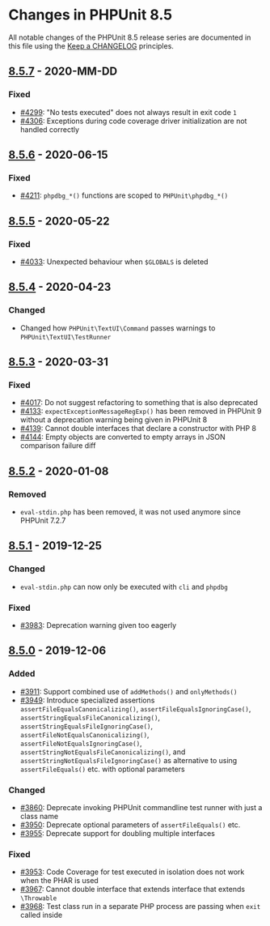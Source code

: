 # Changes in PHPUnit 8.5

All notable changes of the PHPUnit 8.5 release series are documented in this file using the [Keep a CHANGELOG](https://keepachangelog.com/) principles.

## [8.5.7] - 2020-MM-DD

### Fixed

* [#4299](https://github.com/sebastianbergmann/phpunit/issues/4299): "No tests executed" does not always result in exit code `1`
* [#4306](https://github.com/sebastianbergmann/phpunit/issues/4306): Exceptions during code coverage driver initialization are not handled correctly

## [8.5.6] - 2020-06-15

### Fixed

* [#4211](https://github.com/sebastianbergmann/phpunit/issues/4211): `phpdbg_*()` functions are scoped to `PHPUnit\phpdbg_*()`

## [8.5.5] - 2020-05-22

### Fixed

* [#4033](https://github.com/sebastianbergmann/phpunit/issues/4033): Unexpected behaviour when `$GLOBALS` is deleted

## [8.5.4] - 2020-04-23

### Changed

* Changed how `PHPUnit\TextUI\Command` passes warnings to `PHPUnit\TextUI\TestRunner`

## [8.5.3] - 2020-03-31

### Fixed

* [#4017](https://github.com/sebastianbergmann/phpunit/issues/4017): Do not suggest refactoring to something that is also deprecated
* [#4133](https://github.com/sebastianbergmann/phpunit/issues/4133): `expectExceptionMessageRegExp()` has been removed in PHPUnit 9 without a deprecation warning being given in PHPUnit 8
* [#4139](https://github.com/sebastianbergmann/phpunit/issues/4139): Cannot double interfaces that declare a constructor with PHP 8
* [#4144](https://github.com/sebastianbergmann/phpunit/issues/4144): Empty objects are converted to empty arrays in JSON comparison failure diff

## [8.5.2] - 2020-01-08

### Removed

* `eval-stdin.php` has been removed, it was not used anymore since PHPUnit 7.2.7

## [8.5.1] - 2019-12-25

### Changed

* `eval-stdin.php` can now only be executed with `cli` and `phpdbg`

### Fixed

* [#3983](https://github.com/sebastianbergmann/phpunit/issues/3983): Deprecation warning given too eagerly

## [8.5.0] - 2019-12-06

### Added

* [#3911](https://github.com/sebastianbergmann/phpunit/issues/3911): Support combined use of `addMethods()` and `onlyMethods()`
* [#3949](https://github.com/sebastianbergmann/phpunit/issues/3949): Introduce specialized assertions `assertFileEqualsCanonicalizing()`, `assertFileEqualsIgnoringCase()`, `assertStringEqualsFileCanonicalizing()`, `assertStringEqualsFileIgnoringCase()`, `assertFileNotEqualsCanonicalizing()`, `assertFileNotEqualsIgnoringCase()`, `assertStringNotEqualsFileCanonicalizing()`, and `assertStringNotEqualsFileIgnoringCase()` as alternative to using `assertFileEquals()` etc. with optional parameters

### Changed

* [#3860](https://github.com/sebastianbergmann/phpunit/pull/3860): Deprecate invoking PHPUnit commandline test runner with just a class name
* [#3950](https://github.com/sebastianbergmann/phpunit/issues/3950): Deprecate optional parameters of `assertFileEquals()` etc.
* [#3955](https://github.com/sebastianbergmann/phpunit/issues/3955): Deprecate support for doubling multiple interfaces

### Fixed

* [#3953](https://github.com/sebastianbergmann/phpunit/issues/3953): Code Coverage for test executed in isolation does not work when the PHAR is used
* [#3967](https://github.com/sebastianbergmann/phpunit/issues/3967): Cannot double interface that extends interface that extends `\Throwable`
* [#3968](https://github.com/sebastianbergmann/phpunit/pull/3968): Test class run in a separate PHP process are passing when `exit` called inside

[8.5.7]: https://github.com/sebastianbergmann/phpunit/compare/8.5.6...8.5
[8.5.6]: https://github.com/sebastianbergmann/phpunit/compare/8.5.5...8.5.6
[8.5.5]: https://github.com/sebastianbergmann/phpunit/compare/8.5.4...8.5.5
[8.5.4]: https://github.com/sebastianbergmann/phpunit/compare/8.5.3...8.5.4
[8.5.3]: https://github.com/sebastianbergmann/phpunit/compare/8.5.2...8.5.3
[8.5.2]: https://github.com/sebastianbergmann/phpunit/compare/8.5.1...8.5.2
[8.5.1]: https://github.com/sebastianbergmann/phpunit/compare/8.5.0...8.5.1
[8.5.0]: https://github.com/sebastianbergmann/phpunit/compare/8.4.3...8.5.0
